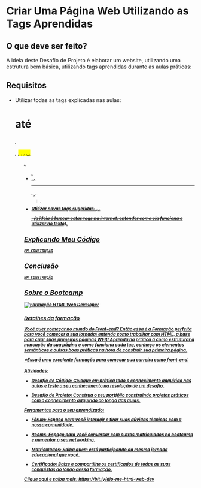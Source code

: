 # Criar Uma Página Web Utilizando as Tags Aprendidas

## O que deve ser feito?

A ideia deste Desafio de Projeto é elaborar um website, utilizando uma estrutura bem básica, utilizando tags aprendidas durante as aulas práticas:

## Requisitos

* Utilizar todas as tags explicadas nas aulas: <h1> até <h6>, <p>, <mark>, <small>, <i>, <u>, <strong>, <ol>, <ul>, <li>, <a>, <hr>, <sub>, <sup>, <blockquote>;
* Utilizar novas tags sugeridas: <font>, <del>, <p>, <abbr> (a ideia é buscar estas tags na internet, entender como ela funciona e utilizar no texto).

## Explicando Meu Código

```
EM CONSTRUÇÃO
```

## Conclusão

```
EM CONSTRUÇÃO
```

## Sobre o Bootcamp
![Formação HTML Web Developer](https://hermes.dio.me/tracks/cover/8696d681-011b-4860-a19e-575ac016c00e.png)

### Detalhes da formação
Você quer começar no mundo do Front-end? Então essa é a Formação perfeita para você começar a sua jornada: entenda como trabalhar com HTML, a base para criar suas primeiras páginas WEB! Aprenda na prática a como estruturar a marcação da sua página e como funciona cada tag, conheça os elementos semânticos e outras boas práticas na hora de construir sua primeira página.

⭐Essa é uma excelente formação para começar sua carreira como front-end.

__Atividades:__
- Desafio de Código: Coloque em prática todo o conhecimento adquirido nas aulas e teste o seu conhecimento na resolução de um desafio.

- Desafio de Projeto: Construa o seu portfólio construindo projetos práticos com o conhecimento adquirido ao longo das aulas.


__Ferramentas para o seu aprendizado:__
- Fórum: Espaço para você interagir e tirar suas dúvidas técnicas com a nossa comunidade.

- Rooms: Espaço para você conversar com outros matriculados no bootcamp e aumentar o seu networking.

- Matriculados: Saiba quem está participando da mesma jornada educacional que você.

- Certificado: Baixe e compartilhe os certificados de todas as suas conquistas ao longo dessa formação.


__Clique aqui e saiba mais:__
https://bit.ly/dio-me-html-web-dev
